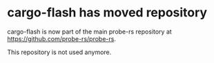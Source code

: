 # cargo-flash has moved repository

cargo-flash is now part of the main probe-rs repository at https://github.com/probe-rs/probe-rs.

This repository is not used anymore.

